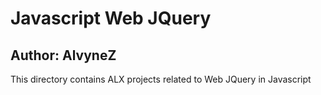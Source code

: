 # Javascript Web JQuery
## Author: AlvyneZ
This directory contains ALX projects related to Web JQuery in Javascript
